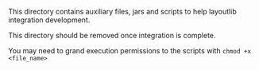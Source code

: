 This directory contains auxiliary files, jars and scripts to help layoutlib integration development.

This directory should be removed once integration is complete.

You may need to grand execution permissions to the scripts with `chmod +x <file_name>`
